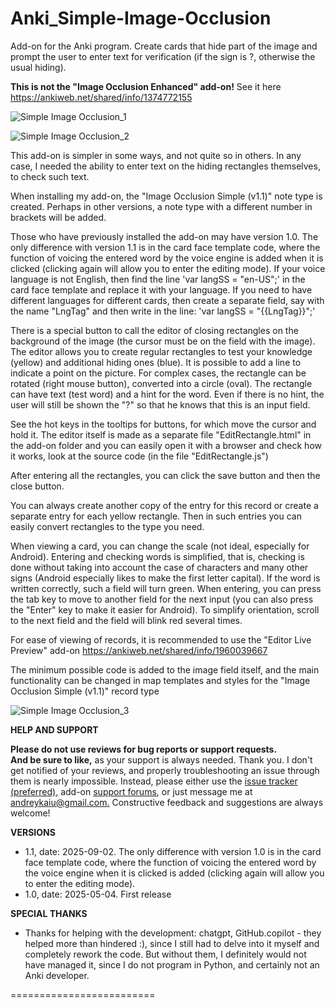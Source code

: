 # Anki_Simple-Image-Occlusion
Add-on for the Anki program. Create cards that hide part of the image and prompt the user to enter text for verification (if the sign is ?, otherwise the usual hiding).

**This is not the "Image Occlusion Enhanced" add-on!** See it here https://ankiweb.net/shared/info/1374772155


![Simple Image Occlusion_1](https://github.com/user-attachments/assets/85c76003-f81f-4e4a-8e84-1cc841ac5803)

![Simple Image Occlusion_2](https://github.com/user-attachments/assets/7d738941-42a0-4422-bbc5-d6fd92d7da7d)


This add-on is simpler in some ways, and not quite so in others. In any case, I needed the ability to enter text on the hiding rectangles themselves, to check such text.

When installing my add-on, the "Image Occlusion Simple (v1.1)" note type is created. Perhaps in other versions, a note type with a different number in brackets will be added.

Those who have previously installed the add-on may have version 1.0. The only difference with version 1.1 is in the card face template code, where the function of voicing the entered word by the voice engine is added when it is clicked (clicking again will allow you to enter the editing mode). If your voice language is not English, then find the line 'var langSS = "en-US";' in the card face template and replace it with your language. If you need to have different languages ​​for different cards, then create a separate field, say with the name "LngTag" and then write in the line: 'var langSS = "{{LngTag}}";'

There is a special button to call the editor of closing rectangles on the background of the image (the cursor must be on the field with the image). The editor allows you to create regular rectangles to test your knowledge (yellow) and additional hiding ones (blue). It is possible to add a line to indicate a point on the picture. For complex cases, the rectangle can be rotated (right mouse button), converted into a circle (oval). The rectangle can have text (test word) and a hint for the word. Even if there is no hint, the user will still be shown the "?" so that he knows that this is an input field.

See the hot keys in the tooltips for buttons, for which move the cursor and hold it. The editor itself is made as a separate file "EditRectangle.html" in the add-on folder and you can easily open it with a browser and check how it works, look at the source code (in the file "EditRectangle.js")

After entering all the rectangles, you can click the save button and then the close button.

You can always create another copy of the entry for this record or create a separate entry for each yellow rectangle. Then in such entries you can easily convert rectangles to the type you need.

When viewing a card, you can change the scale (not ideal, especially for Android). Entering and checking words is simplified, that is, checking is done without taking into account the case of characters and many other signs (Android especially likes to make the first letter capital). If the word is written correctly, such a field will turn green. When entering, you can press the tab key to move to another field for the next input (you can also press the "Enter" key to make it easier for Android). To simplify orientation, scroll to the next field and the field will blink red several times.

For ease of viewing of records, it is recommended to use the "Editor Live Preview" add-on https://ankiweb.net/shared/info/1960039667

The minimum possible code is added to the image field itself, and the main functionality can be changed in map templates and styles for the "Image Occlusion Simple (v1.1)" record type

![Simple Image Occlusion_3](https://github.com/user-attachments/assets/18b212c8-eb93-48f5-9bc5-37e2d50796b0)


**HELP AND SUPPORT**

**Please do not use reviews for bug reports or support requests.**<br>
**And be sure to like,** as your support is always needed. Thank you.
I don't get notified of your reviews, and properly troubleshooting an issue through them is nearly impossible. Instead, please either use the [issue tracker (preferred),](https://github.com/AndreyKaiu/Anki_Simple-Image-Occlusion/issues) add-on [support forums](https://forums.ankiweb.net/t/add-ons-simple-image-occlusion-official-support/60307), or just message me at [andreykaiu@gmail.com.](mailto:andreykaiu@gmail.com) Constructive feedback and suggestions are always welcome!

**VERSIONS**
- 1.1, date: 2025-09-02. The only difference with version 1.0 is in the card face template code, where the function of voicing the entered word by the voice engine when it is clicked is added (clicking again will allow you to enter the editing mode).
- 1.0, date: 2025-05-04. First release

**SPECIAL THANKS**
- Thanks for helping with the development: chatgpt, GitHub.copilot - they helped more than hindered :), since I still had to delve into it myself and completely rework the code. But without them, I definitely would not have managed it, since I do not program in Python, and certainly not an Anki developer.

=========================
